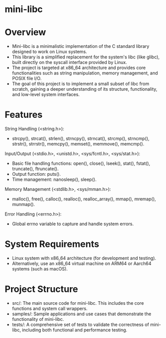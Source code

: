 # mini-libc

# Overview

 - Mini-libc is a minimalistic implementation of the C standard library designed to work on Linux systems.
 - This library is a simplified replacement for the system's libc (like glibc), built directly on the syscall interface provided by Linux.
 - The project is targeted at x86_64 architecture and provides core functionalities such as string manipulation, memory management, and POSIX file I/O.
 - The goal of this project is to implement a small subset of libc from scratch, gaining a deeper understanding of its structure, functionality, and low-level system interfaces.

# Features

String Handling (<string.h>):
 - strcpy(), strcat(), strlen(), strncpy(), strncat(), strcmp(), strncmp(), strstr(), strrstr(), memcpy(), memset(), memmove(), memcmp().

Input/Output (<stdio.h>, <unistd.h>, <sys/fcntl.h>, <sys/stat.h>):
 - Basic file handling functions: open(), close(), lseek(), stat(), fstat(), truncate(), ftruncate().
 - Output function: puts().
 - Time management: nanosleep(), sleep().

Memory Management (<stdlib.h>, <sys/mman.h>):
 - malloc(), free(), calloc(), realloc(), realloc_array(), mmap(), mremap(), munmap().

Error Handling (<errno.h>):
 - Global errno variable to capture and handle system errors.

# System Requirements

 - Linux system with x86_64 architecture (for development and testing).
 - Alternatively, use an x86_64 virtual machine on ARM64 or Aarch64 systems (such as macOS).

# Project Structure

 - src/: The main source code for mini-libc. This includes the core functions and system call wrappers.
 - samples/: Sample applications and use cases that demonstrate the functionality of mini-libc.
 - tests/: A comprehensive set of tests to validate the correctness of mini-libc, including both functional and performance testing.
